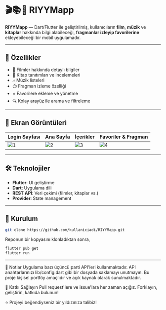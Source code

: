 # 🎬📚🎵 RIYYMapp

**RIYYMapp** — Dart/Flutter ile geliştirilmiş, kullanıcıların **film**, **müzik** ve **kitaplar** hakkında bilgi alabileceği, **fragmanlar izleyip favorilerine** ekleyebileceği bir mobil uygulamadır.

---

## 🚀 Özellikler

- 🎥 Filmler hakkında detaylı bilgiler
- 📖 Kitap tanıtımları ve incelemeleri
- 🎶 Müzik listeleri
- 📺 Fragman izleme özelliği
- ⭐ Favorilere ekleme ve yönetme
- 🔍 Kolay arayüz ile arama ve filtreleme

---

## 📱 Ekran Görüntüleri

| Login Sayfası | Ana Sayfa | İçerikler | Favoriler & Fragman |
|-----------|---------------|---------|-----------|
| ![1](https://user-images.githubusercontent.com/93447964/160239267-58ddc626-1e32-4247-b5cd-07c1e62b9f82.png) | ![2](https://user-images.githubusercontent.com/93447964/160239280-6c5fdd72-7103-48fe-81d2-b98c3ea5c1c6.png) | ![3](https://user-images.githubusercontent.com/93447964/160239281-4a300b02-f520-4535-b009-1742ded9677b.png) | ![4](https://user-images.githubusercontent.com/93447964/160239284-e9d25daf-404d-4407-a7b1-6f7da0cacc48.png) |

---

## 🛠️ Teknolojiler

- **Flutter**: UI geliştirme
- **Dart**: Uygulama dili
- **REST API**: Veri çekimi (filmler, kitaplar vs.)
- **Provider**: State management

---

## 🔧 Kurulum
   ```bash
   git clone https://github.com/kullaniciadi/RIYYMapp.git
   ```
Reponun bir kopyasını klonladıktan sonra,
   ```bash
   flutter pub get
   flutter run
   ```
---
📌 Notlar
Uygulama bazı üçüncü parti API'leri kullanmaktadır. API anahtarlarınızı lib/config.dart gibi bir dosyada saklamayı unutmayın.
Bu proje kişisel portföy amaçlıdır ve açık kaynak olarak sunulmaktadır.

🤝 Katkı Sağlayın
Pull request'lere ve issue'lara her zaman açığız. Forklayın, geliştirin, katkıda bulunun!

⭐ Projeyi beğendiyseniz bir yıldızınıza talibiz!

